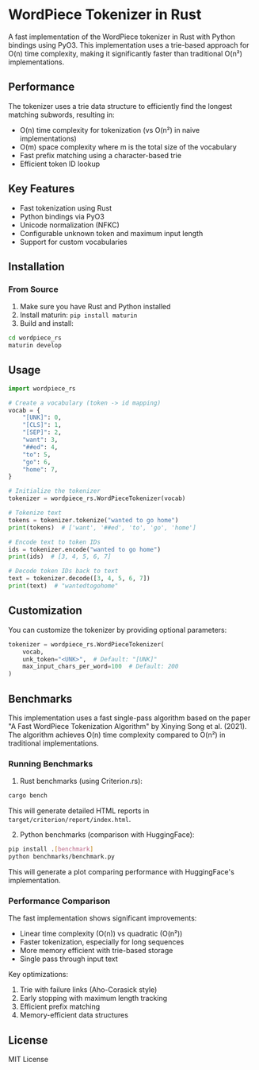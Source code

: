 # WordPiece Tokenizer in Rust

A fast implementation of the WordPiece tokenizer in Rust with Python bindings using PyO3. This implementation uses a trie-based approach for O(n) time complexity, making it significantly faster than traditional O(n²) implementations.

## Performance

The tokenizer uses a trie data structure to efficiently find the longest matching subwords, resulting in:
- O(n) time complexity for tokenization (vs O(n²) in naive implementations)
- O(m) space complexity where m is the total size of the vocabulary
- Fast prefix matching using a character-based trie
- Efficient token ID lookup

## Key Features

- Fast tokenization using Rust
- Python bindings via PyO3
- Unicode normalization (NFKC)
- Configurable unknown token and maximum input length
- Support for custom vocabularies

## Installation

### From Source

1. Make sure you have Rust and Python installed
2. Install maturin: `pip install maturin`
3. Build and install:
```bash
cd wordpiece_rs
maturin develop
```

## Usage

```python
import wordpiece_rs

# Create a vocabulary (token -> id mapping)
vocab = {
    "[UNK]": 0,
    "[CLS]": 1,
    "[SEP]": 2,
    "want": 3,
    "##ed": 4,
    "to": 5,
    "go": 6,
    "home": 7,
}

# Initialize the tokenizer
tokenizer = wordpiece_rs.WordPieceTokenizer(vocab)

# Tokenize text
tokens = tokenizer.tokenize("wanted to go home")
print(tokens)  # ['want', '##ed', 'to', 'go', 'home']

# Encode text to token IDs
ids = tokenizer.encode("wanted to go home")
print(ids)  # [3, 4, 5, 6, 7]

# Decode token IDs back to text
text = tokenizer.decode([3, 4, 5, 6, 7])
print(text)  # "wantedtogohome"
```

## Customization

You can customize the tokenizer by providing optional parameters:

```python
tokenizer = wordpiece_rs.WordPieceTokenizer(
    vocab,
    unk_token="<UNK>",  # Default: "[UNK]"
    max_input_chars_per_word=100  # Default: 200
)
```

## Benchmarks

This implementation uses a fast single-pass algorithm based on the paper "A Fast WordPiece Tokenization Algorithm" by Xinying Song et al. (2021). The algorithm achieves O(n) time complexity compared to O(n²) in traditional implementations.

### Running Benchmarks

1. Rust benchmarks (using Criterion.rs):
```bash
cargo bench
```
This will generate detailed HTML reports in `target/criterion/report/index.html`.

2. Python benchmarks (comparison with HuggingFace):
```bash
pip install .[benchmark]
python benchmarks/benchmark.py
```
This will generate a plot comparing performance with HuggingFace's implementation.

### Performance Comparison

The fast implementation shows significant improvements:
- Linear time complexity (O(n)) vs quadratic (O(n²))
- Faster tokenization, especially for long sequences
- More memory efficient with trie-based storage
- Single pass through input text

Key optimizations:
1. Trie with failure links (Aho-Corasick style)
2. Early stopping with maximum length tracking
3. Efficient prefix matching
4. Memory-efficient data structures

## License

MIT License